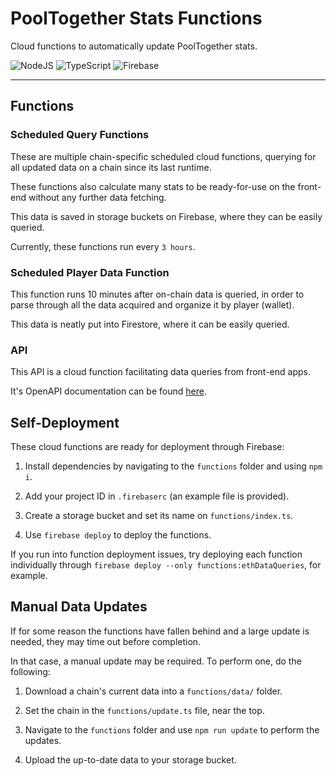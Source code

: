 # PoolTogether Stats Functions

Cloud functions to automatically update PoolTogether stats.

![NodeJS](https://img.shields.io/badge/node.js-6DA55F?style=for-the-badge&logo=node.js&logoColor=white)
![TypeScript](https://img.shields.io/badge/typescript-%23007ACC.svg?style=for-the-badge&logo=typescript&logoColor=white)
![Firebase](https://img.shields.io/badge/firebase-%23039BE5.svg?style=for-the-badge&logo=firebase)

---

## Functions

### Scheduled Query Functions

These are multiple chain-specific scheduled cloud functions, querying for all updated data on a chain since its last runtime.

These functions also calculate many stats to be ready-for-use on the front-end without any further data fetching.

This data is saved in storage buckets on Firebase, where they can be easily queried.

Currently, these functions run every `3 hours`.

### Scheduled Player Data Function

This function runs 10 minutes after on-chain data is queried, in order to parse through all the data acquired and organize it by player (wallet).

This data is neatly put into Firestore, where it can be easily queried.

### API

This API is a cloud function facilitating data queries from front-end apps.

It's OpenAPI documentation can be found [here](https://pooltogether-stats.web.app/docs).

## Self-Deployment

These cloud functions are ready for deployment through Firebase:

1. Install dependencies by navigating to the `functions` folder and using `npm i`.

2. Add your project ID in `.firebaserc` (an example file is provided).

3. Create a storage bucket and set its name on `functions/index.ts`.

4. Use `firebase deploy` to deploy the functions.

If you run into function deployment issues, try deploying each function individually through `firebase deploy --only functions:ethDataQueries`, for example.

## Manual Data Updates

If for some reason the functions have fallen behind and a large update is needed, they may time out before completion.

In that case, a manual update may be required. To perform one, do the following:

1. Download a chain's current data into a `functions/data/` folder.

2. Set the chain in the `functions/update.ts` file, near the top.

3. Navigate to the `functions` folder and use `npm run update` to perform the updates.

4. Upload the up-to-date data to your storage bucket.